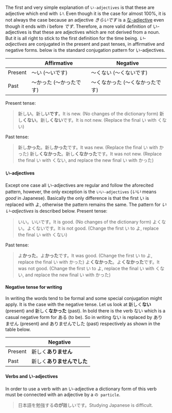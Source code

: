 The first and very simple explanation of `い-adjectives` is that these are adjective which end with *い*. Even though it is the case for almost 100%, it is not always the case because an adjective *きらいです* is a [な-adjective](27) even though it ends with *i* before *です*. Therefore, a more valid definition of い-adjectives is that these are adjectives which are not derived from a noun. But it is all right to stick to the first definition for the time being.
*い-adjectives* are conjugated in the present and past tenses, in affirmative and negative forms. below is the standard conjugation pattern for い-adjectives.

||Affirmative|Negative|
|-|-|-|
|Present|～い (～いです)|～くない (～くないです)|
|Past|～かった (～かったです)|～くなかった (～くなかったです)|

Present tense:
>新し**い**。新し**いです**。It is new. (No changes of the dictionary form)
>新し**くない**。新し**くない**です。It is not new. (Replace the final い with くない)

Past tense:
>新し**かった**。新し**かった**です。It was new. (Replace the final い with かった)
>新し**くなかった**。新し**くなかった**です。It was not new. (Replace the final い with くない, and replace the new final い with かった)

#### い-adjectives
Except one case all い-adjectives are regular and follow the aforecited pattern, however, the only exception is the `いい-adjectives` (*いい* means *good* in Japanese). Basically the only difference is that the first い is replaced with よ, otherwise the pattern remains the same. The pattern for *いい-adjectives* is described below.
Present tense:
>いい。いいです。It is good. (No changes of the dictionary form)
>よくない。よくないです。It is not good. (Change the first い to よ, replace the final い with くない)

Past tense:
>よ**かった**。よ**かった**です。It was good. (Change the first い to よ, replace the final い with かった)
>よ**くなかった**。よ**くなかった**です。It was not good. (Change the first い to よ, replace the final い with くない, and replace the new final い with かった)

#### Negative tense for writing
In writing the words tend to be formal and some special conjugation might apply. It is the case with the negative tense. Let us look at 新しく**ない** (present) and 新しく**なかった** (past). In bold there is the verb ない which is a casual negative form for ある (to be). So in writing ない is replaced by ありません (present) and ありませんでした (past) respectively as shown in the table below.

||Negative|
|-|-|
|Present|新しく**ありません**|
|Past|新しく**ありませんでした**|

#### Verbs and い-adjectives
In order to use a verb with an い-adjective a dictionary form of this verb must be connected with an adjective by a `の particle`.
>日本語を勉強する**のが**難しいです。Studying Japanese is difficult.